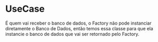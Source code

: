 # UseCase

É quem vai receber o banco de dados, o Factory não pode instanciar diretamente o Banco de Dados, então temos essa classe para que ela instancie o banco de dados que vai ser retornado pelo Factory.